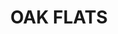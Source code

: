 ---
lastmod: '2025-04-06T06:05:20+00:00'
latitude: -34.592433
layout: suburb
longitude: 150.84584
postcode: '2529'
state: NSW
title: OAK FLATS
url: /nsw/oak-flats/
---